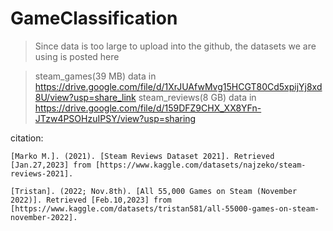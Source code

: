 # GameClassification
> Since data is too large to upload into the github, the datasets we are using is posted here

  >steam_games(39 MB) data in https://drive.google.com/file/d/1XrJUAfwMvg15HCGT80Cd5xpijYj8xd8U/view?usp=share_link 
  >steam_reviews(8 GB) data in https://drive.google.com/file/d/159DFZ9CHX_XX8YFn-JTzw4PSOHzuIPSY/view?usp=sharing


citation:
```
[Marko M.]. (2021). [Steam Reviews Dataset 2021]. Retrieved [Jan.27,2023] from [https://www.kaggle.com/datasets/najzeko/steam-reviews-2021].

[Tristan]. (2022; Nov.8th). [All 55,000 Games on Steam (November 2022)]. Retrieved [Feb.10,2023] from [https://www.kaggle.com/datasets/tristan581/all-55000-games-on-steam-november-2022].
```
